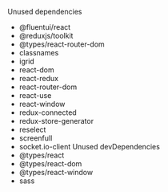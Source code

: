 Unused dependencies
* @fluentui/react
* @reduxjs/toolkit
* @types/react-router-dom
* classnames
* igrid
* react-dom
* react-redux
* react-router-dom
* react-use
* react-window
* redux-connected
* redux-store-generator
* reselect
* screenfull
* socket.io-client
Unused devDependencies
* @types/react
* @types/react-dom
* @types/react-window
* sass

